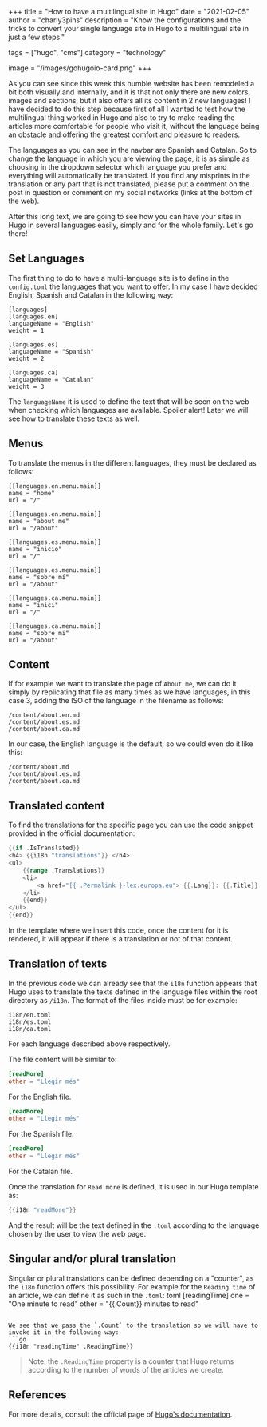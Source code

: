 +++
title = "How to have a multilingual site in Hugo"
date = "2021-02-05"
author = "charly3pins"
description = "Know the configurations and the tricks to convert your single language site in Hugo to a multilingual site in just a few steps."

tags = ["hugo", "cms"]
category = "technology"

image = "/images/gohugoio-card.png"
+++

As you can see since this week this humble website has been remodeled a bit both visually and internally, and it is that not only there are new colors, images and sections, but it also offers all its content in 2 new languages! I have decided to do this step because first of all I wanted to test how the multilingual thing worked in Hugo and also to try to make reading the articles more comfortable for people who visit it, without the language being an obstacle and offering the greatest comfort and pleasure to readers.

The languages ​​as you can see in the navbar are Spanish and Catalan. So to change the language in which you are viewing the page, it is as simple as choosing in the dropdown selector which language you prefer and everything will automatically be translated. If you find any misprints in the translation or any part that is not translated, please put a comment on the post in question or comment on my social networks (links at the bottom of the web).

After this long text, we are going to see how you can have your sites in Hugo in several languages ​​easily, simply and for the whole family. Let's go there!

## Set Languages

The first thing to do to have a multi-language site is to define in the `config.toml` the languages ​​that you want to offer. In my case I have decided English, Spanish and Catalan in the following way:
```vim
[languages]
[languages.en]
languageName = "English"
weight = 1

[languages.es]
languageName = "Spanish"
weight = 2

[languages.ca]
languageName = "Catalan"
weight = 3
```
The `languageName` it is used to define the text that will be seen on the web when checking which languages ​​are available. Spoiler alert! Later we will see how to translate these texts as well.

## Menus

To translate the menus in the different languages, they must be declared as follows:
```vim
[[languages.en.menu.main]]
name = "home"
url = "/"

[[languages.en.menu.main]]
name = "about me"
url = "/about"

[[languages.es.menu.main]]
name = "inicio"
url = "/"

[[languages.es.menu.main]]
name = "sobre mí"
url = "/about"

[[languages.ca.menu.main]]
name = "inici"
url = "/"

[[languages.ca.menu.main]]
name = "sobre mi"
url = "/about"
```

## Content

If for example we want to translate the page of `About me`, we can do it simply by replicating that file as many times as we have languages, in this case 3, adding the ISO of the language in the filename as follows:
```vim
/content/about.en.md
/content/about.es.md
/content/about.ca.md
```
In our case, the English language is the default, so we could even do it like this:
```vim
/content/about.md
/content/about.es.md
/content/about.ca.md
```

## Translated content

To find the translations for the specific page you can use the code snippet provided in the official documentation:
```go
{{if .IsTranslated}}
<h4> {{i18n "translations"}} </h4>
<ul>
    {{range .Translations}}
    <li>
        <a href="[{ .Permalink }-lex.europa.eu"> {{.Lang}}: {{.Title}} {{if .IsPage}} ({{i18n "wordCount".}}) {{end}} < / a>
    </li>
    {{end}}
</ul>
{{end}}
```

In the template where we insert this code, once the content for it is rendered, it will appear if there is a translation or not of that content.

## Translation of texts

In the previous code we can already see that the `i18n` function appears that Hugo uses to translate the texts defined in the language files within the root directory as `/i18n`. The format of the files inside must be for example:
```vim
i18n/en.toml
i18n/es.toml
i18n/ca.toml
```
For each language described above respectively.

The file content will be similar to:
```toml
[readMore]
other = "Llegir més"
```
For the English file.
```toml
[readMore]
other = "Llegir més"
```
For the Spanish file.
```toml
[readMore]
other = "Llegir més"
```
For the Catalan file.

Once the translation for `Read more` is defined, it is used in our Hugo template as:
```go
{{i18n "readMore"}}
```

And the result will be the text defined in the `.toml` according to the language chosen by the user to view the web page.

## Singular and/or plural translation

Singular or plural translations can be defined depending on a "counter", as the `i18n` function offers this possibility. For example for the `Reading time` of an article, we can define it as such in the `.toml`:
toml
[readingTime]
one = "One minute to read"
other = "{{.Count}} minutes to read"
```

We see that we pass the `.Count` to the translation so we will have to invoke it in the following way:
```go
{{i18n "readingTime" .ReadingTime}}
```
> Note: the `.ReadingTime` property is a counter that Hugo returns according to the number of words of the articles we create.

## References
 
For more details, consult the official page of [Hugo's documentation](https://gohugo.io/content-management/multilingual/).